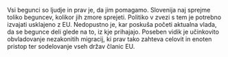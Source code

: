 Vsi begunci so ljudje in prav je, da jim pomagamo. Slovenija naj sprejme toliko beguncev, kolikor jih zmore sprejeti. Politiko v zvezi s tem je potrebno izvajati usklajeno z EU. Nedopustno je, kar poskuša početi aktualna vlada, da se begunce deli glede na to, iz kje prihajajo. Poseben vidik je učinkovito obvladovanje nezakonitih migracij, ki prav tako zahteva celovit in enoten pristop ter sodelovanje vseh držav članic EU.
